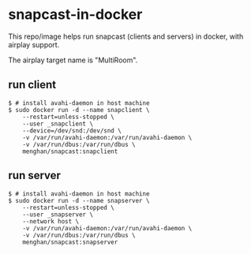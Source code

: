 # snapcast-in-docker

This repo/image helps run snapcast (clients and servers) in docker, with airplay support.

The airplay target name is "MultiRoom".

## run client

```
$ # install avahi-daemon in host machine
$ sudo docker run -d --name snapclient \
	--restart=unless-stopped \
	--user _snapclient \
	--device=/dev/snd:/dev/snd \
	-v /var/run/avahi-daemon:/var/run/avahi-daemon \
	-v /var/run/dbus:/var/run/dbus \
	menghan/snapcast:snapclient
```

## run server

```
$ # install avahi-daemon in host machine
$ sudo docker run -d --name snapserver \
	--restart=unless-stopped \
	--user _snapserver \
	--network host \
	-v /var/run/avahi-daemon:/var/run/avahi-daemon \
	-v /var/run/dbus:/var/run/dbus \
	menghan/snapcast:snapserver
```
